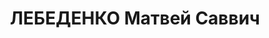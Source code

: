 ---
title: ЛЕБЕДЕНКО Матвей Саввич
description: народився 1897 у с. Охрімівка Вовчанського пов. Харківської губ. Українець,
  із селян, освіта незакінчена вища, позапарт. Проживав у с. Велика Данилівка Харківського
  р-ну Харківської обл. Викладач робфаку при ХПІІМ і СШ № 110. Заарештований _11.08.1937_
  р. як учасник антирад. націоналістичної організації, яка готувала повалення рад.
  влади з метою відокремлення України від СРСР шляхом терору і збройного повстання
  (статті 54-2, 54-8, 54-11 КК УРСР) і військовою колегією Верховного Суду СРСР _26.10.1937_
  р. (статті 54-8, 54-11 КК УРСР) винесено ухвалу про розстріл з конфіскацією майна.
  Розстріляний _27.10.1937_ р. у Києві. Реабілітований _04.09.1991_ р.
---